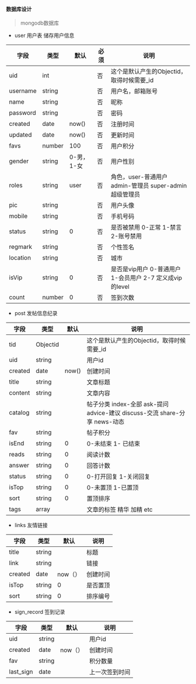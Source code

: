 #### 数据库设计

> mongodb数据库

* user 用户表 储存用户信息


| 字段     | 类型   | 默认       | 必须 | 说明                                                     |
| -------- | ------ | ---------- | ---- | -------------------------------------------------------- |
| uid      | int    |            | 否   | 这个是默认产生的Objectid，取得时候需要_id                |
| username | string |            | 否   | 用户名，邮箱账号                                         |
| name     | string |            | 否   | 昵称                                                     |
| password | string |            | 否   | 密码                                                     |
| created  | date   | now()      | 否   | 注册时间                                                 |
| updated  | date   | now()      | 否   | 更新时间                                                 |
| favs     | number | 100        | 否   | 用户积分                                                 |
| gender   | string | 0-男，1-女 | 否   | 用户性别                                                 |
| roles    | string | user       | 否   | 角色，user-普通用户 admin-管理员 super-admin超级管理员   |
| pic      | string |            | 否   | 用户头像                                                 |
| mobile   | string |            | 否   | 手机号码                                                 |
| status   | string | 0          | 否   | 是否被禁用 0-正常 1-禁言 2-账号禁用                      |
| regmark  | string |            | 否   | 个性签名                                                 |
| location | string |            | 否   | 城市                                                     |
| isVip    | string | 0          | 否   | 是否是vip用户 0-普通用户 1-会员用户 2-7 定义成vip的level |
| count    | number | 0          | 否   | 签到次数                                                 |



* post 发帖信息纪录

| 字段    | 类型     | 默认  | 说明                                                                       |
| ------- | -------- | ----- | -------------------------------------------------------------------------- |
| tid     | Objectid |       | 这个是默认产生的Objectid，取得时候需要_id                                  |
| uid     | string   |       | 用户id                                                                     |
| created | date     | now() | 创建时间                                                                   |
| title   | string   |       | 文章标题                                                                   |
| content | string   |       | 文章内容                                                                   |
| catalog | string   |       | 帖子分类 index-全部 ask-提问 advice-建议 discuss-交流 share-分享 news-动态 |
| fav     | string   |       | 帖子积分                                                                   |
| isEnd   | string   | 0     | 0-未结束 1- 已结束                                                         |
| reads   | string   | 0     | 阅读计数                                                                   |
| answer  | string   | 0     | 回答计数                                                                   |
| status  | string   | 0     | 0-打开回复 1-关闭回复                                                      |
| isTop   | string   | 0     | 0-未置顶 1-已置顶                                                          |
| sort    | string   | 0     | 置顶排序                                                                   |
| tags    | array    |       | 文章的标签 精华 加精 etc                                                   |

* links 友情链接

| 字段    | 类型   | 默认    | 说明     |
| ------- | ------ | ------- | -------- |
| title   | string |         | 标题     |
| link    | string |         | 链接     |
| created | date   | now（） | 创建时间 |
| isTop   | string | 0       | 是否置顶 |
| sort    | string | 0       | 排序编号 |


* sign_record 签到记录


| 字段      | 类型   | 默认    | 说明           |
| --------- | ------ | ------- | -------------- |
| uid       | string |         | 用户id         |
| created   | date   | now（） | 创建时间       |
| fav       | string |         | 积分数量       |
| last_sign | date   |         | 上一次签到时间 |
